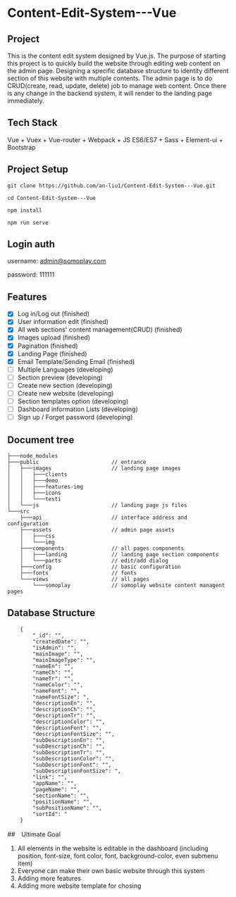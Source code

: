 # Content-Edit-System---Vue

## Project
This is the content edit system designed by Vue.js. The purpose of starting this project is to quickly build the website through editing web content on the admin page. Designing a specific database structure to identity different section of this website with multiple contents. The admin page is to do CRUD(create, read, update, delete) job to manage web content. Once there is any change in the backend system, it will render to the landing page immediately.

## Tech Stack

Vue + Vuex + Vue-router + Webpack + JS ES6/ES7 + Sass + Element-ui + Bootstrap

## Project Setup
```
git clone https://github.com/an-liu1/Content-Edit-System---Vue.git

cd Content-Edit-System---Vue

npm install

npm run serve

```

## Login auth
username: admin@somoplay.com

password: 111111


## Features
- [x] Log in/Log out (finished)
- [x] User information edit (finished)
- [x] All web sections' content management(CRUD) (finished)
- [x] Images upload (finished)
- [x] Pagination (finished)
- [x] Landing Page (finished)
- [x] Email Template/Sending Email (finished)
- [ ] Multiple Languages (developing)
- [ ] Section preview (developing)
- [ ] Create new section (developing)
- [ ] Create new website (developing)
- [ ] Section templates option (developing)
- [ ] Dashboard information Lists (developing)
- [ ] Sign up / Forget password (developing)

## Document tree

```
├───node_modules
├───public                       // entrance
│   ├───images                   // landing page images
│   │   ├───clients
│   │   ├───demo
│   │   ├───features-img
│   │   ├───icons
│   │   └───testi
│   └───js                       // landing page js files
└───src
    ├───api                      // interface address and configuration
    ├───assets                   // admin page assets
    │   ├───css
    │   └───img
    ├───components               // all pages components
    │   ├───landing              // landing page section components
    │   └───parts                // edit/add dialog
    ├───config                   // basic configuration
    ├───fonts                    // fonts
    └───views                    // all pages
        └───somoplay             // somoplay website content managent pages
```

## Database Structure

```
    {
        "_id": "",
        "createdDate": "",
        "isAdmin": "",
        "mainImage": "",
        "mainImageType": "",
        "nameEn": "",
        "nameCh": "",
        "nameTr": "",
        "nameColor": "",
        "nameFont": "",
        "nameFontSize": ",
        "descriptionEn": "",
        "descriptionCh": "",
        "descriptionTr": "",
        "descriptionColor": "",
        "descriptionFont": "",
        "descriptionFontSize": "",
        "subDescriptionEn": "",
        "subDescriptionCh": "",
        "subDescriptionTr": "",
        "subDescriptionColor": "",
        "subDescriptionFont": "",
        "subDescriptionFontSize": ",
        "link": "",
        "appName": "",
        "pageName": "",
        "sectionName": "",
        "positionName": "",
        "subPositionName": "",
        "sortId": "
    }
```

##　Ultimate Goal

1. All elements in the website is editable in the dashboard (including position, font-size, font color, font, background-color, even submenu item)
2. Everyone can make their own basic website through this system
3. Adding more features
4. Adding more website template for chosing

